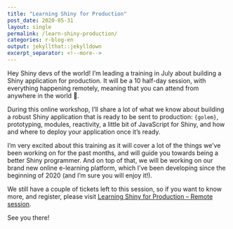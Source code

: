```yaml
---
title: "Learning Shiny for Production"
post_date: 2020-05-31
layout: single
permalink: /learn-shiny-production/
categories: r-blog-en
output: jekyllthat::jekylldown
excerpt_separator: <!--more-->
---
```


Hey Shiny devs of the world\! I’m leading a training in July about
building a Shiny application for production. It will be a 10 half-day
session, with everything happening remotely, meaning that you can attend
from anywhere in the world 🎉.

During this online workshop, I’ll share a lot of what we know about
building a robust Shiny application that is ready to be sent to
production: `{golem}`, prototyping, modules, reactivity, a little bit of
JavaScript for Shiny, and how and where to deploy your application once
it’s ready.

I’m very excited about this training as it will cover a lot of the
things we’ve been working on for the past months, and will guide you
towards being a better Shiny programmer. And on top of that, we will be
working on our brand new online e-learning platform, which I’ve been
developing since the beginning of 2020 (and I’m sure you will enjoy
it\!).

We still have a couple of tickets left to this session, so if you want
to know more, and register, please visit [Learning Shiny for Production
– Remote
session](https://rtask.thinkr.fr/remote-trainings-and-certification/learning-shiny-online-july/).

See you there\!
